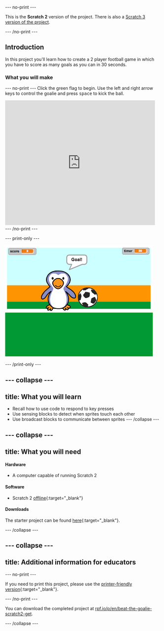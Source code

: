 --- no-print ---

This is the **Scratch 2** version of the project. There is also a [Scratch 3 version of the project](https://projects.raspberrypi.org/en/projects/beat-the-goalie).

--- /no-print ---

## Introduction

In this project you'll learn how to create a 2 player football game in which you have to score as many goals as you can in 30 seconds.

### What you will make
--- no-print ---
Click the green flag to begin. Use the left and right arrow keys to control the goalie and press <kbd>space</kbd> to kick the ball.

<div class="scratch-preview">
  <iframe allowtransparency="true" width="485" height="402" src="https://scratch.mit.edu/projects/embed/285942132/?autostart=false" frameborder="0" scrolling="no"></iframe>
</div>
--- /no-print ---

--- print-only ---

![game screenshot](images/goalie-final.png)

--- /print-only ---

--- collapse ---
---
title: What you will learn
---
- Recall how to use code to respond to key presses
- Use sensing blocks to detect when sprites touch each other
- Use broadcast blocks to communicate between sprites
--- /collapse ---

--- collapse ---
---
title: What you will need
---

#### Hardware

+ A computer capable of running Scratch 2

#### Software

+ Scratch 2 [offline](http://rpf.io/scratchoff){:target="_blank"}

#### Downloads

The starter project can be found [here](http://rpf.io/p/en/beat-the-goalie-scratch2-go){:target="_blank"}.

--- /collapse ---

--- collapse ---
---
title: Additional information for educators
---

--- no-print ---

If you need to print this project, please use the [printer-friendly version](https://projects.raspberrypi.org/en/projects/beat-the-goalie-scratch2/print){:target="_blank"}.

--- /no-print ---

You can download the completed project at [rpf.io/p/en/beat-the-goalie-scratch2-get](http://rpf.io/p/en/beat-the-goalie-scratch2-get).

--- /collapse ---
